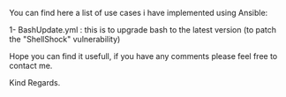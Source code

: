 You can find here a list of use cases i have implemented using Ansible:

1- BashUpdate.yml : this is to upgrade bash to the latest version (to patch the "ShellShock" vulnerability)

Hope you can find it usefull, if you have any comments please feel free to contact me.

Kind Regards.
